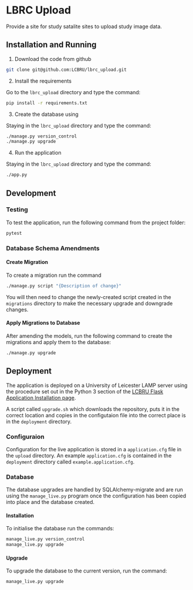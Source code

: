 # LBRC Upload

Provide a site for study satalite sites to upload
study image data.

## Installation and Running

1. Download the code from github

```bash
git clone git@github.com:LCBRU/lbrc_upload.git
```

2. Install the requirements

Go to the `lbrc_upload` directory and type the command:

```bash
pip install -r requirements.txt
```

3. Create the database using

Staying in the `lbrc_upload` directory and type the command:

```bash
./manage.py version_control
./manage.py upgrade
```

4. Run the application

Staying in the `lbrc_upload` directory and type the command:

```bash
./app.py
```

## Development

### Testing

To test the application, run the following command from the project folder:

```bash
pytest
```

### Database Schema Amendments

#### Create Migration

To create a migration run the command

```bash
./manage.py script "{Description of change}"
```

You will then need to change the newly-created script created in the
`migrations` directory to make the necessary upgrade and downgrade
changes.

#### Apply Migrations to Database

After amending the models, run the following command to create the
migrations and apply them to the database:

```bash
./manage.py upgrade
```

## Deployment

The application is deployed on a University of Leicester LAMP server using
the procedure set out in the Python 3 section of the [LCBRU Flask Application Installation page](https://lcbru-trac.rcs.le.ac.uk/wiki/UoL%20LAMP%20HowTo%20Install%20Python%20Flask%20Applications).

A script called `upgrade.sh` which downloads the repository, puts it in the correct location and copies
in the configutaion file into the correct place is in the `deployment` directory.

### Configuraion

Configuration for the live application is stored in a `application.cfg` file in
the `upload` directory.  An example `application.cfg` is contained in the `deployment`
directory called `example.application.cfg`.

### Database

The database upgrades are handled by SQLAlchemy-migrate and are run using the `manage_live.py` program
once the configuration has been copied into place and the database created.

#### Installation

To initialise the database run the commands:

```bash
manage_live.py version_control
manage_live.py upgrade
```

#### Upgrade

To upgrade the database to the current version, run the command:

```bash
manage_live.py upgrade
```
